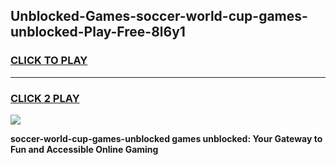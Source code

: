 
## Unblocked-Games-soccer-world-cup-games-unblocked-Play-Free-8l6y1
<h3>
<a href="https://premium76.site?title=soccer-world-cup-games-unblocked&ref=23A">CLICK TO PLAY</a></h3>
<hr>

<h3>
<a href="https://premium76.site?title=soccer-world-cup-games-unblocked&ref=23A">CLICK 2 PLAY</a>
  
</h3>

<a href="https://premium76.site?title=soccer-world-cup-games-unblocked&ref=23A"><img src="https://clearcache.store/games.png"></a>


**soccer-world-cup-games-unblocked games unblocked: Your Gateway to Fun and Accessible Online Gaming**
